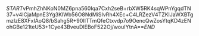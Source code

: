 $START$vPmhZhNKoN0MZ6pna560Iqa7Cxh2seB+rbXW5RK4sqWPnYgqdTN37+v4ICjaMpnE3Yg3KlWb56O8NdMiSIvRh4XEc+C4LRZezV4TZKlJaWXBTgmzlzE8XFxIAoQ8/bSahg5R+90IITTmQfeCtxvdp7o9OencQwZosYtqKD4zENohGBe121teU53+1Cye43BveuDIEBoF522Oj/wouIYtnA==$END$